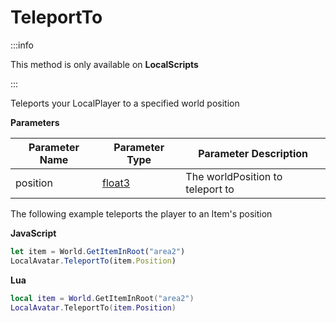 # TeleportTo

:::info

This method is only available on **LocalScripts**

:::

Teleports your LocalPlayer to a specified world position

**Parameters**

Parameter Name | Parameter Type | Parameter Description
--- | --- | ----
position | [float3](./../float3/index.md) | The worldPosition to teleport to

The following example teleports the player to an Item's position

**JavaScript**
```js
let item = World.GetItemInRoot("area2")
LocalAvatar.TeleportTo(item.Position)
```

**Lua**
```lua
local item = World.GetItemInRoot("area2")
LocalAvatar.TeleportTo(item.Position)
```